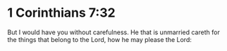 # 1 Corinthians 7:32

But I would have you without carefulness. He that is unmarried careth for the things that belong to the Lord, how he may please the Lord: